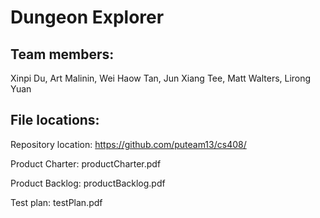 Dungeon Explorer
================

Team members:
-------------
Xinpi Du, Art Malinin, Wei Haow Tan, Jun Xiang Tee, Matt Walters, Lirong Yuan

File locations:
---------------

Repository location:
https://github.com/puteam13/cs408/

Product Charter:
productCharter.pdf

Product Backlog:
productBacklog.pdf

Test plan:
testPlan.pdf


